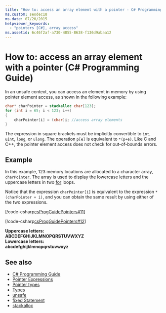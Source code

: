```yaml
---
title: "How to: access an array element with a pointer - C# Programming Guide"
ms.custom: seodec18
ms.date: 07/20/2015
helpviewer_keywords: 
  - "pointers [C#], array access"
ms.assetid: 6c46f2af-a730-4855-8638-f136d9abaa12
---
```

# How to: access an array element with a pointer (C# Programming Guide)

In an unsafe context, you can access an element in memory by using pointer element access, as shown in the following example:

```csharp
char* charPointer = stackalloc char[123];
for (int i = 65; i < 123; i++)
{
    charPointer[i] = (char)i; //access array elements
}
```

The expression in square brackets must be implicitly convertible to `int`, `uint`, `long`, or `ulong`. The operation `p[e]` is equivalent to `*(p+e)`. Like C and C++, the pointer element access does not check for out-of-bounds errors.

## Example

In this example, 123 memory locations are allocated to a character array, `charPointer`. The array is used to display the lowercase letters and the uppercase letters in two [for](../../../csharp/language-reference/keywords/for.md) loops.

Notice that the expression `charPointer[i]` is equivalent to the expression `*(charPointer + i)`, and you can obtain the same result by using either of the two expressions.

[!code-csharp[csProgGuidePointers#11](../../../csharp/programming-guide/unsafe-code-pointers/codesnippet/CSharp/how-to-access-an-array-element-with-a-pointer_1.cs)]

[!code-csharp[csProgGuidePointers#12](../../../csharp/programming-guide/unsafe-code-pointers/codesnippet/CSharp/how-to-access-an-array-element-with-a-pointer_2.cs)]

**Uppercase letters:**  
**ABCDEFGHIJKLMNOPQRSTUVWXYZ**  
**Lowercase letters:**  
**abcdefghijklmnopqrstuvwxyz**  

## See also

- [C# Programming Guide](../../../csharp/programming-guide/index.md)
- [Pointer Expressions](../../../csharp/programming-guide/unsafe-code-pointers/pointer-expressions.md)
- [Pointer types](../../../csharp/programming-guide/unsafe-code-pointers/pointer-types.md)
- [Types](../../../csharp/language-reference/keywords/types.md)
- [unsafe](../../../csharp/language-reference/keywords/unsafe.md)
- [fixed Statement](../../../csharp/language-reference/keywords/fixed-statement.md)
- [stackalloc](../../../csharp/language-reference/keywords/stackalloc.md)
